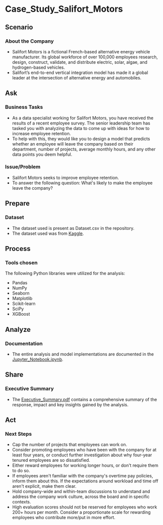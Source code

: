 # Case_Study_Salifort_Motors

## Scenario

### About the Company
* Salifort Motors is a fictional French-based alternative energy vehicle manufacturer. Its global workforce of over 100,000 employees research, design, construct, validate, and distribute electric, solar, algae, and hydrogen-based vehicles.
* Salifort’s end-to-end vertical integration model has made it a global leader at the intersection of alternative energy and automobiles.        

## Ask

### Business Tasks
* As a data specialist working for Salifort Motors, you have received the results of a recent employee survey. The senior leadership team has tasked you with analyzing the data to come up with ideas for how to increase employee retention.
* To help with this, they would like you to design a model that predicts whether an employee will leave the company based on their  department, number of projects, average monthly hours, and any other data points you deem helpful. 

### Issue/Problem
* Salifort Motors seeks to improve employee retention.
* To answer the following question: What's likely to make the employee leave the company?

## Prepare

### Dataset
* The dataset used is present as Dataset.csv in the repository. 
* The dataset used was from [Kaggle](https://www.kaggle.com/datasets/mfaisalqureshi/hr-analytics-and-job-prediction?select=HR_comma_sep.csv).

## Process

### Tools chosen
The following Python libraries were utilized for the analysis:
* Pandas
* NumPy
* Seaborn
* Matplotlib
* Scikit-learn
* SciPy
* XGBoost

## Analyze

### Documentation
* The entire analysis and model implementations are documented in the [Jupyter_Notebook.ipynb](https://github.com/amitbiswas1902/Case_Study_Salifort_Motors/blob/main/Jupyter_Notebook.ipynb).

## Share

### Executive Summary
* The [Executive_Summary.pdf](https://github.com/amitbiswas1902/Case_Study_Salifort_Motors/blob/main/Executive_Summary.pdf) contains a comprehensive summary of the response, impact and key insights gained by the analysis.

## Act

### Next Steps
* Cap the number of projects that employees can work on.
* Consider promoting employees who have been with the company for at least four years, or conduct further investigation about why four-year tenured employees are so dissatisfied.
* Either reward employees for working longer hours, or don't require them to do so.
* If employees aren't familiar with the company's overtime pay policies, inform them about this. If the expectations around workload and time off aren't explicit, make them clear.
* Hold company-wide and within-team discussions to understand and address the company work culture, across the board and in specific contexts.
* High evaluation scores should not be reserved for employees who work 200+ hours per month. Consider a proportionate scale for rewarding employees who contribute more/put in more effort.


